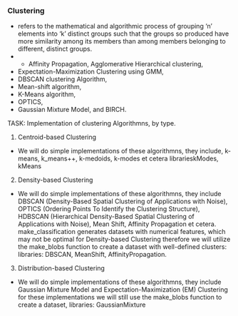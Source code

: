 ### Clustering 
- refers to the mathematical and algorithmic process of grouping ‘n’ elements into ‘k’ distinct groups such that the groups so produced have more similarity among its members than among members belonging to different, distinct groups.
- - Affinity Propagation, Agglomerative Hierarchical clustering, 
- Expectation-Maximization Clustering using GMM, 
- DBSCAN clustering Algorithm, 
- Mean-shift algorithm, 
- K-Means algorithm, 
- OPTICS, 
- Gaussian Mixture Model, and BIRCH.
  

TASK: Implementation of clustering Algorithmns, by type.

1. Centroid-based Clustering
- We will do simple implementations of these algorithmns, they include, k-means, k_means++, k-medoids, k-modes et cetera
librarieskModes, kMeans
2. Density-based Clustering
- We will do simple implementations of these algorithmns, they include DBSCAN (Density-Based Spatial Clustering of Applications with Noise), OPTICS (Ordering Points To Identify the Clustering Structure), HDBSCAN (Hierarchical Density-Based Spatial Clustering of Applications with Noise), Mean Shift, Affinity Propagation et cetera.
make_classification generates datasets with numerical features, which may not be optimal for Density-based Clustering therefore we will utilize the make_blobs function to create a dataset with well-defined clusters: libraries: DBSCAN, MeanShift, AffinityPropagation.
3. Distribution-based Clustering
- We will do simple implementations of these algorithmns, they include Gaussian Mixture Model and Expectation-Maximization (EM) Clustering for these implementations we will still use the make_blobs function to create a dataset, libraries: GaussianMixture


